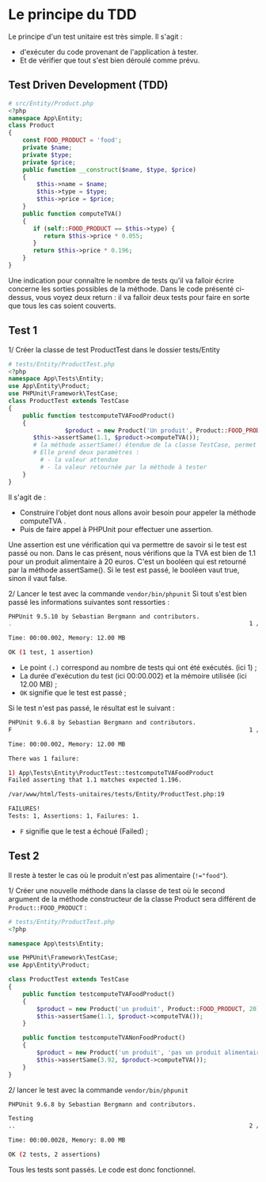 # Le principe du TDD

Le principe d'un test unitaire est très simple. Il s'agit :

- d'exécuter du code provenant de l'application à tester.
- Et de vérifier que tout s'est bien déroulé comme prévu.

## Test Driven Development (TDD)

```php
# src/Entity/Product.php
<?php
namespace App\Entity;
class Product
{
    const FOOD_PRODUCT = 'food';
    private $name;
    private $type;
    private $price;
    public function __construct($name, $type, $price)
    {
        $this->name = $name;
        $this->type = $type;
        $this->price = $price;
    }
    public function computeTVA()
    {
       if (self::FOOD_PRODUCT == $this->type) {
          return $this->price * 0.055;
       }
       return $this->price * 0.196;  
    }
}
```

Une indication pour connaître le nombre de tests qu'il va falloir écrire concerne les sorties possibles de la méthode. Dans le code présenté ci-dessus, vous voyez deux  return  :  il va falloir deux tests pour faire en sorte que tous les cas soient couverts.

## Test 1

1/ Créer la classe de test ProductTest dans le dossier tests/Entity

```php
# tests/Entity/ProductTest.php
<?php
namespace App\Tests\Entity;
use App\Entity\Product;
use PHPUnit\Framework\TestCase;
class ProductTest extends TestCase
{
    public function testcomputeTVAFoodProduct()
    {
                $product = new Product('Un produit', Product::FOOD_PRODUCT, 20);
       $this->assertSame(1.1, $product->computeTVA());
       # la méthode assertSame() étendue de la classe TestCase, permet de vérifier que les deux valeurs sont identiques.
       # Elle prend deux paramètres :
         # - la valeur attendue
         # - la valeur retournée par la méthode à tester
    }
}
```	

Il s'agit de :

- Construire l'objet dont nous allons avoir besoin pour appeler la méthode  computeTVA  .
- Puis de faire appel à PHPUnit pour effectuer une assertion.

Une assertion est une vérification qui va permettre de savoir si le test est passé ou non. Dans le cas présent, nous vérifions que la TVA est bien de 1.1 pour un produit alimentaire à 20 euros.
C'est un booléen qui est retourné par la méthode  assertSame(). Si le test est passé, le booléen vaut  true, sinon il vaut false.

2/ Lancer le test avec la commande `vendor/bin/phpunit`
Si tout s'est bien passé les informations suivantes sont ressorties :

```sh
PHPUnit 9.5.10 by Sebastian Bergmann and contributors.
.                                                                   1 / 1 (100%)

Time: 00:00.002, Memory: 12.00 MB

OK (1 test, 1 assertion)
```

- Le point `(.)` correspond au nombre de tests qui ont été exécutés. (ici 1) ;
- La durée d'exécution du test (ici 00:00.002) et la mémoire utilisée (ici 12.00 MB) ;
- `OK` signifie que le test est passé ;
 
 Si le test n'est pas passé, le résultat est le suivant :
 
 ```sh
PHPUnit 9.6.8 by Sebastian Bergmann and contributors.
F                                                                   1 / 1 (100%)

Time: 00:00.002, Memory: 12.00 MB

There was 1 failure:

1) App\Tests\Entity\ProductTest::testcomputeTVAFoodProduct
Failed asserting that 1.1 matches expected 1.196.

/var/www/html/Tests-unitaires/tests/Entity/ProductTest.php:19

FAILURES!
Tests: 1, Assertions: 1, Failures: 1.
```

- `F` signifie que le test a échoué (Failed) ;

## Test 2

Il reste à tester le cas où le produit n'est pas alimentaire (`!="food"`).

1/ Créer une nouvelle méthode dans la classe de test où le second argument de la méthode constructeur de la classe Product sera différent de `Product::FOOD_PRODUCT` :

```php
# tests/Entity/ProductTest.php
<?php

namespace App\tests\Entity;

use PHPUnit\Framework\TestCase;
use App\Entity\Product;

class ProductTest extends TestCase
{
    public function testcomputeTVAFoodProduct()
    {
        $product = new Product('un produit', Product::FOOD_PRODUCT, 20);
        $this->assertSame(1.1, $product->computeTVA());
    }

    public function testcomputeTVANonFoodProduct()
    {
        $product = new Product('un produit', 'pas un produit alimentaire20', 20);
        $this->assertSame(3.92, $product->computeTVA());
    }
}
```
2/ lancer le test avec la commande `vendor/bin/phpunit`

```sh
PHPUnit 9.6.8 by Sebastian Bergmann and contributors.

Testing
..                                                                  2 / 2 (100%)

Time: 00:00.0028, Memory: 8.00 MB

OK (2 tests, 2 assertions)
```

Tous les tests sont passés. Le code est donc fonctionnel.